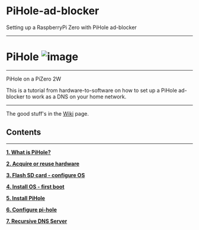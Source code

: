 # PiHole-ad-blocker
Setting up a RaspberryPi Zero with PiHole ad-blocker 
***
#         PiHole ![image](https://user-images.githubusercontent.com/49557352/167029755-7017d25e-1860-451d-b033-75c5f1377bbb.png)

***

PiHole on a PiZero 2W

This is a tutorial from hardware-to-software on how to set up a PiHole ad-blocker to work as a DNS on your home network.
***


The good stuff's in the [Wiki](https://github.com/BogdanAlinTudorache/PiHole-ad-blocker/wiki) page.

## Contents
***

**[1. What is PiHole?](https://github.com/BogdanAlinTudorache/PiHole-ad-blocker/wiki/1.-What-is-PiHole%3F)**

**[2. Acquire or reuse hardware ](https://github.com/BogdanAlinTudorache/PiHole-ad-blocker/wiki/2.-Acquire-or-reuse-hardware)**

**[3. Flash SD card - configure OS ](https://github.com/BogdanAlinTudorache/PiHole-ad-blocker/wiki/3.-Flash-SD-card---configure-OS)**

**[4. Install OS - first boot ](https://github.com/BogdanAlinTudorache/PiHole-ad-blocker/wiki/4.-Install-OS---first-boot)**

**[5. Install PiHole](https://github.com/BogdanAlinTudorache/PiHole-ad-blocker/wiki/5.-Install-PiHole)**

**[6. Configure pi-hole](https://github.com/BogdanAlinTudorache/PiHole-ad-blocker/wiki/6.-Configure-pi-hole)**

**[7. Recursive DNS Server]()**





